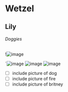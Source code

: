 # Wetzel
## Lily
###### Doggies
!![image](https://user-images.githubusercontent.com/123105868/214884756-7e2d6781-07b1-4f7a-83bd-6bba60dbf5b9.jpeg)

`![image](https://user-images.githubusercontent.com/123105868/214887355-550d20be-a5b0-4f15-86f5-3092c4f0505a.gif)
![image](https://user-images.githubusercontent.com/123105868/214887633-cbfed270-290a-4c09-ad0b-5246a9d403af.gif)
![image](https://user-images.githubusercontent.com/123105868/214890723-6d9a4fbf-dfe3-4f2c-81f6-a559e56f9425.gif)

- [ ] include picture of dog
- [ ] include picture of fire
- [ ] include picture of britney 
